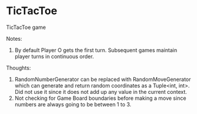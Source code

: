 # TicTacToe
TicTacToe game

Notes:
1)	By default Player O gets the first turn. Subsequent games maintain player turns in continuous order.

Thoughts:
1)	RandomNumberGenerator can be replaced with RandomMoveGenerator which can generate and return random coordinates as a Tuple<int, int>. Did not use it since it does not add up any value in the current context.
2)	Not checking for Game Board boundaries before making a move since numbers are always going to be between 1 to 3.

